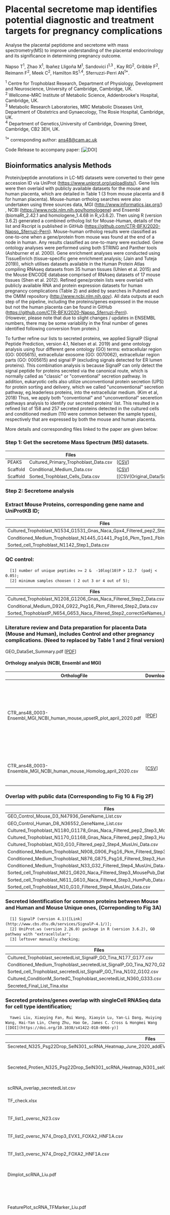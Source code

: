 # Placental secretome map identifies potential diagnostic and treatment targets for pregnancy complications

Analyse the placental peptidome and secretome with mass spectrometry(MS) to improve understanding of the placental endocrinology and its significance in determining pregnancy outcome.

Napso T<sup>1</sup>, Zhao X<sup>1</sup>, Ibañez Lligoña M<sup>1</sup>, Sandovici I<sup>1,3</sup> , Kay RG<sup>2</sup>, Gribble F<sup>2</sup>, Reimann F<sup>2</sup>, Meek C<sup>2</sup>, Hamilton RS<sup>1,4</sup>, Sferruzzi-Perri AN<sup>1*</sup>. <br>

<sup>1</sup> Centre for Trophoblast Research, Department of Physiology, Development and Neuroscience, University of Cambridge, Cambridge, UK. <br>
<sup>2</sup> Wellcome-MRC Institute of Metabolic Science, Addenbrooke's Hospital, Cambridge, UK.<br>
<sup>3</sup> Metabolic Research Laboratories, MRC Metabolic Diseases Unit, Department of Obstetrics and Gynaecology, The Rosie Hospital, Cambridge, UK.<br>
<sup>4</sup> Department of Genetics,University of Cambridge, Downing Street, Cambridge, CB2 3EH, UK.<br>

<sup>1*</sup> corresponding author: ans48@cam.ac.uk<br>

Code Release to accompany paper: [![DOI](xx)]

## Bioinformatics analysis Methods
Protein/peptide annotations in LC-MS datasets were converted to their gene accession ID via UniProt (https://www.uniprot.org/uploadlists/). Gene lists were then overlaid with publicly available datasets for the mouse and human placenta, which are detailed in Table 1 (3 from mouse placenta and 8 for human placenta). Mouse-human ortholog searches were also undertaken using three sources data, MGI (http://www.informatics.jax.org/) , NCBI (https://www.ncbi.nlm.nih.gov/homologene) and Ensembl (biomaRt_2.42.1  and homologene_1.4.68 in R_v3.6.2). Then using  R (version 3.6.2) generated a combined ortholog list for Mouse-Human, details of the list and Rscript is published in GitHub (https://github.com/CTR-BFX/2020-Napso_Sferruzi-Perri).  Mouse-human ortholog results were classified as one-to-one when a gene/protein from mouse was found at the end of a node in human. Any results classified as one-to-many were excluded. Gene ontology analyses were performed using both STRING and Panther tools (Ashburner et al. 2000). Gene enrichment analyses were conducted using TissueEnrich (tissue-specific gene enrichment analysis; (Jain and Tuteja 2019)), which utilises datasets available in the Human Protein Atlas compiling RNAseq datasets from 35 human tissues (Uhlen et al. 2015) and the Mouse ENCODE database comprised of RNAseq datasets of 17 mouse tissues (Shen et al. 2012). Refined gene/protein lists were overlaid with publicly available RNA and protein expression datasets for human pregnancy complications (Table 2) and aided by searches in Pubmed and the OMIM repository (http://www.ncbi.nlm.nih.gov). All data outputs at each step of the pipeline, including the proteins/genes expressed in the mouse but not the human placenta can be found in GitHub (https://github.com/CTR-BFX/2020-Napso_Sferruzi-Perri).  
<bf>{However, please note that due to slight changes / updates in ENSEMBL numbers, there may be some variability in the final number of genes identified following conversion from protein.}

To further refine our lists to secreted proteins, we applied SignalP (Signal Peptide Prediction, version 4.1, Nielsen et al. 2019)  and gene ontology analysis using four different gene ontology (GO) terms: extracellular region (GO: 0005615), extracellular exosome (GO: 0070062), extracellular region parts (GO: 0005615) and signal IP (excluding signals detected for ER lumen proteins). This combination analysis is because SignalP can only detect the signal peptide for proteins secreted via the canonical route, which is normally called as "classic" or "conventional" secretion pathway. In addition, eukaryotic cells also utilize unconventional protein secretion (UPS) for protein sorting and delivery, which we called "unconventional" secretion pathway, eg.leaderless proteins, into the extracellular medium. (Kim et al, 2018) Thus, we apply both "conventional" and "unconventional" seceretion pathways analysis to identify our secreted proteins' list. This resulted in a refined list of 158 and 257 secreted proteins detected in the cultured cells and conditioned medium (110 were common between the sample types), respectively that are expressed by both the mouse and human placenta.

More details and corresponding files linked to the paper are given below:

### Step 1: Get the secretome Mass Spectrum (MS) datasets.
   | | Files | Name   |
   | --------- | ----------------------------- | --- |
   |PEAKS|Cultured_Primary_Trophoblast_Data.csv |[[CSV](Original_Data/Cultured_Primary_Trophoblast_Data.csv)]|
   |Scaffold |Conditional_Medium_Data.csv |[[CSV](Original_Data/Conditional_Medium_Data.csv)]|
   |Scaffold| Sorted_Trophblast_Cells_Data.csv| [[CSV(Original_Data/Sorted_Trophblast_Cells_Data.csv)]|

### Step 2: Secretome analysis
  ### Extract Mouse Proteins, corresponding gene name and UniProtKB ID;
  | Files | Name   |
  | ----------------------------- | --- |
  |Cultured_Trophoblast_N1534_G1531_Gnas_Naca_Gpx4_Filtered_pep2_Step1_Data.csv | [[CSV](Figures_Tables/Cultured_Trophoblast_N1534_G1531_Gnas_Naca_Gpx4_Filtered_pep2_Step1_Data.csv)] |
  |Conditioned_Medium_Trophoblast_N1445_G1441_Psg16_Pkm_Tpm1_Fbln1_Step1_Data.csv | [[CSV](Figures_Tables/Conditioned_Medium_Trophoblast_N1445_G1441_Psg16_Pkm_Tpm1_Fbln1_Step1_Data.csv)] |
  |Sorted_cell_Trophoblast_N1142_Step1_Data.csv|  [[CSV](Figures_Tables/Sorted_cell_Trophoblast_N1142_Step1_Data.csv)]|

  ### QC control:  </bt>
      [1] number of unique peptides >= 2 &  -10log(10)P > 12.7  (padj < 0.05);
      [2] minimum samples choosen ( 2 out 3 or 4 out of 5);


| Files | Download   |
| ----------------------------- | --- |
|Cultured_Trophoblast_N1208_G1206_Gnas_Naca_Filtered_Step2_Data.csv | [[CSV](Figures_Tables/Cultured_Trophoblast_N1208_G1206_Gnas_Naca_Filtered_Step2_Data.csv)] |
|Conditional_Medium_D924_G922_Psg16_Pkm_Filtered_Step2_Data.csv | [[CSV](Figures_Tables/Conditional_Medium_D924_G922_Psg16_Pkm_Filtered_Step2_Data.csv)] |
|Sorted_TrophoblastP_N654_G653_Naca_Filtered_Step2_correctGeNames_Data.csv|  [[CSV](Figures_Tables/Sorted_TrophoblastP_N654_G653_Naca_Filtered_Step2_correctGeNames_Data.csv)]|


### Literature review and Data preparation for placenta Data (Mouse and Human), includes Control and other pregnancy complications. (Need to replaced by Table 1 and 2 final version)
GEO_DataSet_Summary.pdf [[PDF](Figures_Tables/GEO_DataSet_Summary.pdf)]

  #### Orthology analysis (NCBI, Ensembl and MGI)
  | OrthologFile | Download   |  Legend |
  | ----------------------------- | --- | --- |
  |CTR_ans48_0003-Ensembl_MGI_NCBI_human_mouse_upsetR_plot_april_2020.pdf | [[PDF](Figures_Tables/CTR_ans48_0003-Ensembl_MGI_NCBI_human_mouse_upsetR_plot_april_2020.pdf)]|UpsetR plot showing the overlap and unique numbers of ortholog among three data source |
  |CTR_ans48_0003-Ensemble_MGI_NCBI_human_mouse_Homolog_april_2020.csv|  [[CSV](Original_Data/CTR_ans48_0003-Ensemble_MGI_NCBI_human_mouse_Homolog_april_2020.csv)]| Combined three source data for ortholog list|


### Overlap with public data (Corresponding to Fig 1G & Fig 2F)</bt>
  | Files | Name   |
  | ----------------------------- | --- |
  |GEO_Control_Mouse_D3_N47936_GeneName_List.csv|[[CSV](Original_Data/GEO_Control_Mouse_D3_N47936_GeneName_List.csv)] |
  |GEO_Control_Human_D8_N36552_GeneName_List.csv|[[CSV](Original_Data/GEO_Control_Human_D8_N36552_GeneName_List.csv)] |
  |Cultured_Trophoblast_N1180_G1178_Gnas_Naca_Filtered_pep2_Step3_MousePub_Data.csv | [[CSV](Figures_Tables/Cultured_Trophoblast_N1180_G1178_Gnas_Naca_Filtered_pep2_Step3_MousePub_Data.csv)] |
  |Cultured_Trophoblast_N1170_G1168_Gnas_Naca_Filtered_pep2_Step3_HumPub_Data.csv | [[CSV](Figures_Tables/Cultured_Trophoblast_N1170_G1168_Gnas_Naca_Filtered_pep2_Step3_HumPub_Data.csv)] |
  |Cultured_Trophoblast_N10_G10_Filtered_pep2_Step4_MusUni_Data.csv | [[CSV](Figures_Tables/Cultured_Trophoblast_N10_G10_Filtered_pep2_Step4_MusUni_Data.csv)] |
  |Conditioned_Medium_Trophoblast_N908_G906_Psg16_Pkm_Filtered_Step3_MousePub_Data.csv|  [[CSV](Figures_Tables/Conditioned_Medium_Trophoblast_N908_G906_Psg16_Pkm_Filtered_Step3_MousePub_Data.csv)]|
  |Conditioned_Medium_Trophoblast_N876_G875_Psg16_Filtered_Step3_HumPub_Data.csv | [[CSV](Figures_Tables/Conditioned_Medium_Trophoblast_N876_G875_Psg16_Filtered_Step3_HumPub_Data.csv)] |
  |Conditioned_Medium_Trophoblast_N33_G32_Filtered_Step4_MusUni_Data.csv | [[CSV](Figures_Tables/Conditioned_Medium_Trophoblast_N33_G32_Filtered_Step4_MusUni_Data.csv)] |
  |Sorted_cell_Trophoblast_N621_G620_Naca_Filtered_Step3_MousePub_Data.csv | [[CSV](Figures_Tables/Sorted_cell_Trophoblast_N621_G620_Naca_Filtered_Step3_MousePub_Data.csv)] |
  |Sorted_cell_Trophoblast_N611_G610_Naca_Filtered_Step3_HumPub_Data.csv|  [[CSV](Figures_Tables/Sorted_cell_Trophoblast_N611_G610_Naca_Filtered_Step3_HumPub_Data.csv)]|
  |Sorted_cell_Trophoblast_N10_G10_Filtered_Step4_MusUni_Data.csv|  [[CSV](Figures_Tables/Sorted_cell_Trophoblast_N10_G10_Filtered_Step4_MusUni_Data.csv)]|

### Secreted Identification for common proteins between Mouse and Human and Mouse Unique ones, (Correponding to Fig 3A)
      [1] SignalP (version 4.1)[[Link](http://www.cbs.dtu.dk/services/SignalP-4.1/)];
      [2] UniProt.ws (version 2.26.0) package in R (version 3.6.2), GO pathway with "extracellular";
      [3] leftover manually checking;

| Files | Name   |
| ----------------------------- | --- |
|Cultured_Trophoblast_secretedList_SignalP_GO_Tina_N177_G177.csv | [[CSV](Figures_Tables/Cultured_Trophoblast_secretedList_SignalP_GO_Tina_N177_G177.csv)] |
|Conditioned_Medium_Trophoblast_secretedList_SignalP_GO_Tina_N270_G269_Pkm.csv | [[CSV](Figures_Tables/Conditioned_Medium_Trophoblast_secretedList_SignalP_GO_Tina_N270_G269_Pkm.csv)] |
|Sorted_cell_Trophoblast_secretedList_SignalP_GO_Tina_N102_G102.csv | [[CSV](Figures_Tables/Sorted_cell_Trophoblast_secretedList_SignalP_GO_Tina_N102_G102.csv)] |
|Cultured_ConditionM_SortedC_Trophoblast_secretedList_N360_G333.csv|  [[CSV](Figures_Tables/Cultured_ConditionM_SortedC_Trophoblast_secretedList_N360_G333.csv)]|
|Secreted_Final_List_Tina.xlsx|[[XLSX](Figures_Tables/Secreted_Final_List_Tina.xlsx)]|

### Secreted proteins/genes overlap with singleCell RNASeq data for cell type identification;
      Yawei Liu, Xiaoying Fan, Rui Wang, Xiaoyin Lu, Yan-Li Dang, Huiying Wang, Hai-Yan Lin, Cheng Zhu, Hao Ge, James C. Cross & Hongmei Wang [[DOI](https://doi.org/10.1038/s41422-018-0066-y)]


| Files | Download   | Fig. | Images  |
| ----------------------------- | --- | ---| ---|
|Secreted_N325_Psg22Drop_SelN301_scRNA_Heatmap_June_2020_addEVT24.pdf | [[PDF](Figures_Tables/Secreted_N325_Psg22Drop_SelN301_scRNA_Heatmap_June_2020_addEVT24.pdf)] | ---| <IMG SRC="Figures_Tables/Secreted_N325_Psg22Drop_SelN301_scRNA_Heatmap_June_2020_addEVT24.png" width=400px> |
|Secreted_Protien_N325_Psg22Drop_SelN301_scRNA_Heatmap_N301_selGenes38_8w_STB1_CTB1_EVT1_EVT21_June_2020_new.pdf | [[PDF](Figures_Tables/Secreted_Protien_N325_Psg22Drop_SelN301_scRNA_Heatmap_N301_selGenes38_8w_STB1_CTB1_EVT1_EVT21_June_2020_new.pdf)] | Fig 3F| <IMG SRC="Figures_Tables/Secreted_Protien_N325_Psg22Drop_SelN301_scRNA_Heatmap_N301_selGenes38_8w_STB1_CTB1_EVT1_EVT21_June_2020_new.png" width=400px>|
|scRNA_overlap_secretedList.csv|[[CSV](Figures_Tables/scRNA_overlap_secretedList.csv)]| ---| ---|
|TF_check.xlsx|[[XLSX](Figures_Tables/TF_check.xlsx)]|TF list check with scRNASeq|| ---|
|TF_list1_oversc_N23.csv|[[CSV](Figures_Tables/TF_list1_oversc_N23.csv)]| TF list1 check with scRNASeq| ---|
|TF_list2_oversc_N74_Drop3_EVX1_FOXA2_HNF1A.csv|[[CSV](Figures_Tables/TF_list2_oversc_N74_Drop3_EVX1_FOXA2_HNF1A.csv)] |TF list2 check with scRNASeq| ---|
|TF_list3_oversc_N74_Drop2_FOXA2_HNF1A.csv|[[CSV](Figures_Tables/TF_list3_oversc_N74_Drop2_FOXA2_HNF1A.csv)] |TF list3 check with scRNASeq| ---|
|Dimplot_scRNA_Liu.pdf|[[PDF](Figures_Tables/Dimplot_scRNA_Liu.pdf)] | UMAP plot for Liu's scRNASeq paper|<IMG SRC="Figures_Tables/Dimplot_scRNA_Liu.png" width=600px> |
|FeaturePlot_scRNA_TFMarker_Liu.pdf|[[PDF](Figures_Tables/FeaturePlot_scRNA_TFMarker_Liu.pdf)] | Featureplot for TF markers in Fig 5|<IMG SRC="Figures_Tables/FeaturePlot_scRNA_TFMarker_Liu.png" width=400px>|
|FeaturePlot_scRNA_UniMarker_Liu.pdf|[[PDF](Figures_Tables/FeaturePlot_scRNA_UniMarker_Liu.pdf)] |Key markers enrich in scRNA STB from secreted list | <IMG SRC="Figures_Tables/FeaturePlot_scRNA_UniMarker_Liu.png" width=400px>|




## Software Versions & Methods

````
R version 3.6.2 (2019-12-12)
Platform: x86_64-apple-darwin15.6.0 (64-bit)
Running under: macOS  10.14.4

Platform: x86_64-pc-linux-gnu (64-bit)
Running under: Ubuntu 16.04.6 LTS

Matrix products: default
BLAS:   /storage/Software/packages/R-3.6.2/lib/libRblas.so
LAPACK: /storage/Software/packages/R-3.6.2/lib/libRlapack.so

Random number generation:
 RNG:     Mersenne-Twister
 Normal:  Inversion
 Sample:  Rounding

locale:
 [1] LC_CTYPE=en_GB.UTF-8       LC_NUMERIC=C              
 [3] LC_TIME=en_GB.UTF-8        LC_COLLATE=en_GB.UTF-8    
 [5] LC_MONETARY=en_GB.UTF-8    LC_MESSAGES=en_GB.UTF-8   
 [7] LC_PAPER=en_GB.UTF-8       LC_NAME=C                 
 [9] LC_ADDRESS=C               LC_TELEPHONE=C            
[11] LC_MEASUREMENT=en_GB.UTF-8 LC_IDENTIFICATION=C       

attached base packages:
 [1] grid      stats4    parallel  stats     graphics  grDevices utils    
 [8] datasets  methods   base   

 other attached packages:
  [1] lattice_0.20-41             circlize_0.4.9             
  [3] ComplexHeatmap_2.5.1        rhdf5_2.30.1               
  [5] mltools_0.3.5               bigmemory_4.5.36           
  [7] scater_1.14.6               scran_1.14.6               
  [9] SingleCellExperiment_1.8.0  SummarizedExperiment_1.16.1
 [11] DelayedArray_0.12.3         BiocParallel_1.20.1        
 [13] matrixStats_0.56.0          Biobase_2.46.0             
 [15] GenomicRanges_1.38.0        GenomeInfoDb_1.22.1        
 [17] IRanges_2.20.2              S4Vectors_0.24.4           
 [19] biomaRt_2.42.1              reshape2_1.4.4             
 [21] useful_1.2.6                Matrix_1.2-18              
 [23] Seurat_3.1.5                cowplot_1.0.0              
 [25] ggplot2_3.3.0               dplyr_0.8.5                
 [27] readxl_1.3.1                UniProt.ws_2.26.0          
 [29] BiocGenerics_0.32.0         RCurl_1.98-1.2             
 [31] RSQLite_2.2.0  
 loaded via a namespace (and not attached):
  [1] BiocFileCache_1.10.2     plyr_1.8.6               igraph_1.2.5            
  [4] lazyeval_0.2.2           splines_3.6.2            listenv_0.8.0           
  [7] digest_0.6.25            htmltools_0.4.0          viridis_0.5.1           
 [10] fansi_0.4.1              magrittr_1.5             memoise_1.1.0           
 [13] cluster_2.1.0            ROCR_1.0-11              limma_3.42.2            
 [16] globals_0.12.5           askpass_1.1              prettyunits_1.1.1       
 [19] colorspace_1.4-1         blob_1.2.1               rappdirs_0.3.1          
 [22] ggrepel_0.8.2            crayon_1.3.4             jsonlite_1.6.1          
 [25] bigmemory.sri_0.1.3      survival_3.1-12          zoo_1.8-8               
 [28] ape_5.3                  glue_1.4.1               gtable_0.3.0            
 [31] zlibbioc_1.32.0          XVector_0.26.0           leiden_0.3.3  
  ....         
````
## Contact

Contact Xiaohui Zhao (xz289 -at- cam.ac.uk) & Russell S. Hamilton (rsh46 -at- cam.ac.uk)
